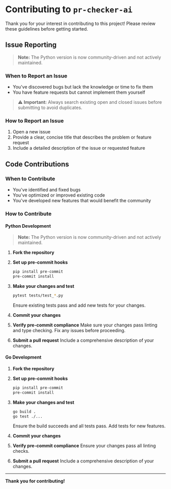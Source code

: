# Contributing to `pr-checker-ai`

Thank you for your interest in contributing to this project! Please review these guidelines before getting started.

## Issue Reporting

> **Note:** The Python version is now community-driven and not actively maintained.

### When to Report an Issue

- You've discovered bugs but lack the knowledge or time to fix them
- You have feature requests but cannot implement them yourself

> ⚠️ **Important:** Always search existing open and closed issues before submitting to avoid duplicates.

### How to Report an Issue

1. Open a new issue
2. Provide a clear, concise title that describes the problem or feature request
3. Include a detailed description of the issue or requested feature

## Code Contributions

### When to Contribute

- You've identified and fixed bugs
- You've optimized or improved existing code
- You've developed new features that would benefit the community

### How to Contribute

#### Python Development

> **Note:** The Python version is now community-driven and not actively maintained.

1. **Fork the repository**

2. **Set up pre-commit hooks**

   ```bash
   pip install pre-commit
   pre-commit install
   ```

3. **Make your changes and test**

   ```bash
   pytest tests/test_*.py
   ```

   Ensure existing tests pass and add new tests for your changes.

4. **Commit your changes**

5. **Verify pre-commit compliance**
   Make sure your changes pass linting and type checking. Fix any issues before proceeding.

6. **Submit a pull request**
   Include a comprehensive description of your changes.

#### Go Development

1. **Fork the repository**

2. **Set up pre-commit hooks**

   ```bash
   pip install pre-commit
   pre-commit install
   ```

3. **Make your changes and test**

   ```bash
   go build .
   go test ./...
   ```

   Ensure the build succeeds and all tests pass. Add tests for new features.

4. **Commit your changes**

5. **Verify pre-commit compliance**
   Ensure your changes pass all linting checks.

6. **Submit a pull request**
   Include a comprehensive description of your changes.

---

**Thank you for contributing!**
